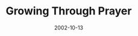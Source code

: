 ---
layout: message
category: message
series: "The Art of Growth"
title: "Growing Through Prayer"
date: 2002-10-13
audio-description: "There is an art to growth. Learn to grow up and not just old."
audio: "http://s3.amazonaws.com/crossroadsaudiomessages/Growing Through Prayer.mp3"
audio-title: "Growing Through Prayer"
audio-duration: "36&#58;57"
---